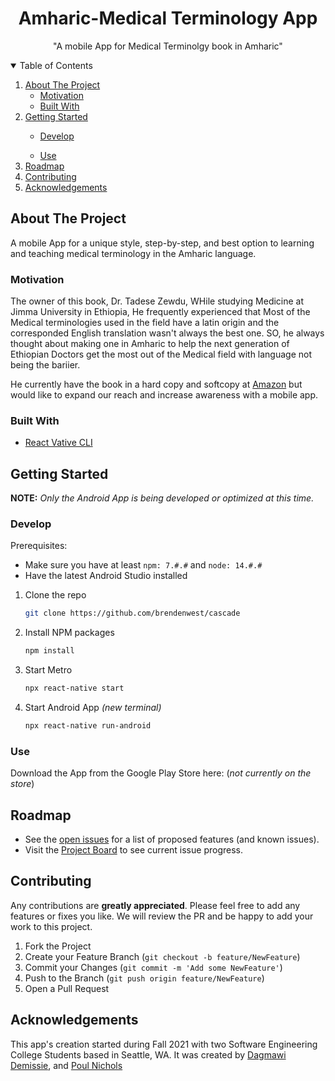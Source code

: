 <!-- PROJECT NAME -->
<p align="center">
  <h1 align="center">Amharic-Medical Terminology App</h1>
  <p align="center">
    "A mobile App for Medical Terminolgy book in Amharic"
  </p>
</p>

<!-- TABLE OF CONTENTS -->
<details open="open">
  <summary>Table of Contents</summary>
  <ol>
    <li>
      <a href="#about-the-project">About The Project</a>
      <ul>
        <li><a href="#motivation">Motivation</a></li>
      </ul>
      <ul>
        <li><a href="#built-with">Built With</a></li>
      </ul>
    </li>
    <li><a href="#getting-started">Getting Started</a></li>
      <ul>
        <li><a href="#develop">Develop</a></li>
      </ul>
      <ul>
        <li><a href="#use">Use</a></li>
      </ul>
    <li><a href="#roadmap">Roadmap</a></li>
    <li><a href="#contributing">Contributing</a></li>
    <li><a href="#acknowledgements">Acknowledgements</a></li>
  </ol>
</details>

<!-- ABOUT THE PROJECT -->
## About The Project

A mobile App for a unique style, step-by-step, and best option to learning and teaching medical terminology in the Amharic language.
### Motivation

The owner of this book, Dr. Tadese Zewdu,  WHile studying Medicine at Jimma University in Ethiopia, He frequently experienced that Most of the Medical terminologies used in the field have a latin origin and the corresponded English translation wasn't always the best one. SO, he always thought about making one in Amharic to help the next generation of Ethiopian Doctors get the most out of the Medical field with language not being the bariier.

He currently have the book in a hard copy and softcopy at [Amazon](https://www.amazon.com/Amharic-Medical-Language-Anthology-%E1%8B%A8%E1%8A%A0%E1%88%9B%E1%88%AD%E1%8A%9B/dp/057888870X/ref=cm_cr_arp_d_pl_foot_top?ie=UTF8) but would like to expand our reach and increase awareness with a mobile app. 

### Built With

- [React Vative CLI](https://reactnative.dev/)

<!-- GETTING STARTED -->
## Getting Started

**NOTE:** _Only the Android App is being developed or optimized at this time._

### Develop

Prerequisites:
- Make sure you have at least `npm: 7.#.#` and `node: 14.#.#`
- Have the latest Android Studio installed

1. Clone the repo
   ```sh
   git clone https://github.com/brendenwest/cascade
   ```
2. Install NPM packages 
   ```sh
   npm install
   ```
3. Start Metro
   ```sh
   npx react-native start
   ```
4. Start Android App _(new terminal)_
   ```sh
   npx react-native run-android
   ```
   
### Use

Download the App from the Google Play Store here: (_not currently on the store_)

<!-- ROADMAP -->
## Roadmap

- See the [open issues](https://github.com/dagmawidemissie17/Amharic-Medical/issues) for a list of proposed features (and known issues).
- Visit the [Project Board](https://github.com/dagmawidemissie17/Amharic-Medical/projects/1) to see current issue progress.

<!-- CONTRIBUTING -->
## Contributing

Any contributions are **greatly appreciated**. Please feel free to add any features or fixes you like. We will review the PR and be happy to add your work to this project.

1. Fork the Project
2. Create your Feature Branch (`git checkout -b feature/NewFeature`)
3. Commit your Changes (`git commit -m 'Add some NewFeature'`)
4. Push to the Branch (`git push origin feature/NewFeature`)
5. Open a Pull Request

<!-- ACKNOWLEDGEMENTS -->
## Acknowledgements

This app's creation started during Fall 2021 with two Software Engineering College Students based in Seattle, WA. It was created by [Dagmawi Demissie](https://github.com/dagmawidemissie17), and [Poul Nichols](https://github.com/pouln)
